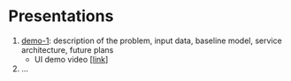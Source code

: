 # Presentations

1. [demo-1](./demo-1.pdf): description of the problem, input data, baseline model, service architecture, future plans
     * UI demo video [[link](https://drive.google.com/file/d/1auBkzydNSZOOMXpopJ9MKEvc6L8ocTr1/view?usp=sharing)]
3. ...
